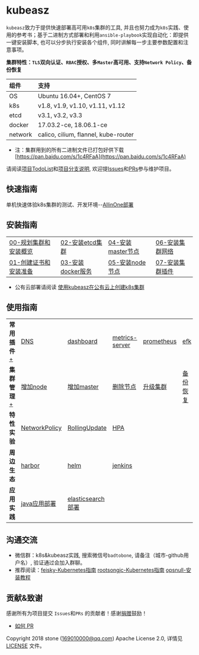# kubeasz

`kubeasz`致力于提供快速部署高可用`k8s`集群的工具, 并且也努力成为`k8s`实践、使用的参考书；基于二进制方式部署和利用`ansible-playbook`实现自动化：即提供一键安装脚本, 也可以分步执行安装各个组件, 同时讲解每一步主要参数配置和注意事项。

**集群特性：`TLS`双向认证、`RBAC`授权、多`Master`高可用、支持`Network Policy`、备份恢复**

|组件|支持|
|:-|:-|
|OS|Ubuntu 16.04+, CentOS 7|
|k8s|v1.8, v1.9, v1.10, v1.11, v1.12|
|etcd|v3.1, v3.2, v3.3|
|docker|17.03.2-ce, 18.06.1-ce|
|network|calico, cilium, flannel, kube-router|

- 注：集群用到的所有二进制文件已打包好供下载 [https://pan.baidu.com/s/1c4RFaA](https://pan.baidu.com/s/1c4RFaA)  

请阅读[项目TodoList](docs/mixes/TodoList.md)和[项目分支说明](docs/mixes/branch.md), 欢迎提[Issues](https://github.com/gjmzj/kubeasz/issues)和[PRs](docs/mixes/HowToContribute.md)参与维护项目。

## 快速指南

单机快速体验k8s集群的测试、开发环境--[AllinOne部署](docs/setup/quickStart.md)

## 安装指南

<table border="0">
    <tr>
        <td><a href="docs/setup/00-planning_and_overall_intro.md">00-规划集群和安装概览</a></td>
        <td><a href="docs/setup/02-install_etcd.md">02-安装etcd集群</a></td>
        <td><a href="docs/setup/04-install_kube_master.md">04-安装master节点</a></td>
        <td><a href="docs/setup/06-install_network_plugin.md">06-安装集群网络</a></td>
    </tr>
    <tr>
        <td><a href="docs/setup/01-CA_and_prerequisite.md">01-创建证书和安装准备</a></td>
        <td><a href="docs/setup/03-install_docker.md">03-安装docker服务</a></td>
        <td><a href="docs/setup/05-install_kube_node.md">05-安装node节点</a></td>
        <td><a href="docs/setup/07-install_cluster_addon.md">07-安装集群插件</a></td>
    </tr>
</table>

- 公有云部署请阅读 [使用kubeasz在公有云上创建k8s集群](docs/setup/kubeasz_on_public_cloud.md)

## 使用指南

<table border="0">
    <tr>
        <td><strong>常用插件</strong><a href="docs/guide/index.md">+</a></td>
        <td><a href="docs/guide/kubedns.md">DNS</a></td>
        <td><a href="docs/guide/dashboard.md">dashboard</a></td>
        <td><a href="docs/guide/metrics-server.md">metrics-server</a></td>
        <td><a href="docs/guide/prometheus.md">prometheus</a></td>
        <td><a href="docs/guide/efk.md">efk</a></td>
        <td><a href="docs/guide/metallb.md">metallb</a></td>
    </tr>
    <tr>
        <td><strong>集群管理</strong><a href="docs/op/op-index.md">+</a></td>
        <td><a href="docs/op/AddNode.md">增加node</a></td>
        <td><a href="docs/op/AddMaster.md">增加master</a></td>
        <td><a href="docs/op/del_one_node.md">删除节点</a></td>
        <td><a href="docs/op/upgrade.md">升级集群</a></td>
        <td><a href="docs/op/cluster_restore.md">备份恢复</a></td>
        <td><a href="docs/op/change_k8s_network.md">修改network插件</a></td>
    </tr>
    <tr>
        <td><strong>特性实验</strong></td>
        <td><a href="docs/guide/networkpolicy.md">NetworkPolicy</a></td>
        <td><a href="docs/guide/rollingupdateWithZeroDowntime.md">RollingUpdate</a></td>
        <td><a href="docs/guide/hpa.md">HPA</a></td>
        <td><a href=""></a></td>
        <td><a href=""></a></td>
        <td><a href=""></a></td>
    </tr>
    <tr>
        <td><strong>周边生态</strong></td>
        <td><a href="docs/guide/harbor.md">harbor</a></td>
        <td><a href="docs/guide/helm.md">helm</a></td>
        <td><a href="docs/guide/jenkins.md">jenkins</a></td>
        <td><a href=""></a></td>
        <td><a href=""></a></td>
        <td><a href=""></a></td>
    </tr>
    <tr>
        <td><strong>应用实践</strong></td>
        <td><a href="docs/practice/java_war_app.md">java应用部署</a></td>
        <td><a href="docs/practice/es_cluster.md">elasticsearch部署</a></td>
        <td><a href=""></a></td>
        <td><a href=""></a></td>
        <td><a href=""></a></td>
        <td><a href=""></a></td>
    </tr>
</table>

## 沟通交流

- 微信群：k8s&kubeasz实践, 搜索微信号`badtobone`, 请备注（城市-github用户名）, 验证通过会加入群聊。
- 推荐阅读：[feisky-Kubernetes指南](https://github.com/feiskyer/kubernetes-handbook/blob/master/SUMMARY.md) [rootsongjc-Kubernetes指南](https://github.com/rootsongjc/kubernetes-handbook) [opsnull-安装教程](https://github.com/opsnull/follow-me-install-kubernetes-cluster)

## 贡献&致谢

感谢所有为项目提交 `Issues`和`PRs` 的贡献者！感谢[捐赠](docs/mixes/donate.md)鼓励！

- [如何 PR](docs/mixes/HowToContribute.md)

Copyright 2018 stone (169010000@qq.com) Apache License 2.0, 详情见 [LICENSE](docs/mixes/LICENSE) 文件。
